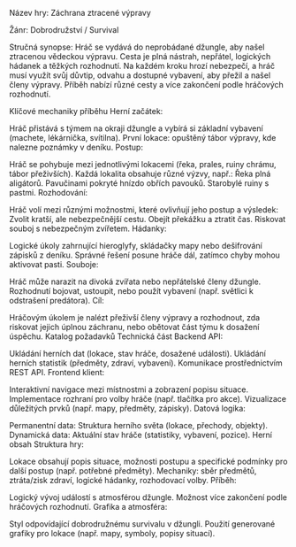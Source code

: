 Název hry: Záchrana ztracené výpravy

Žánr: Dobrodružství / Survival

Stručná synopse:
Hráč se vydává do neprobádané džungle, aby našel ztracenou vědeckou výpravu. Cesta je plná nástrah, nepřátel, logických hádanek a těžkých rozhodnutí. Na každém kroku hrozí nebezpečí, a hráč musí využít svůj důvtip, odvahu a dostupné vybavení, aby přežil a našel členy výpravy. Příběh nabízí různé cesty a více zakončení podle hráčových rozhodnutí.

Klíčové mechaniky příběhu
Herní začátek:

Hráč přistává s týmem na okraji džungle a vybírá si základní vybavení (machete, lékárnička, svítilna).
První lokace: opuštěný tábor výpravy, kde nalezne poznámky v deníku.
Postup:

Hráč se pohybuje mezi jednotlivými lokacemi (řeka, prales, ruiny chrámu, tábor přeživších).
Každá lokalita obsahuje různé výzvy, např.:
Řeka plná aligátorů.
Pavučinami pokryté hnízdo obřích pavouků.
Starobylé ruiny s pastmi.
Rozhodování:

Hráč volí mezi různými možnostmi, které ovlivňují jeho postup a výsledek:
Zvolit kratší, ale nebezpečnější cestu.
Obejít překážku a ztratit čas.
Riskovat souboj s nebezpečným zvířetem.
Hádanky:

Logické úkoly zahrnující hieroglyfy, skládačky mapy nebo dešifrování zápisků z deníku.
Správné řešení posune hráče dál, zatímco chyby mohou aktivovat pasti.
Souboje:

Hráč může narazit na divoká zvířata nebo nepřátelské členy džungle.
Rozhodnutí bojovat, ustoupit, nebo použít vybavení (např. světlici k odstrašení predátora).
Cíl:

Hráčovým úkolem je nalézt přeživší členy výpravy a rozhodnout, zda riskovat jejich úplnou záchranu, nebo obětovat část týmu k dosažení úspěchu.
Katalog požadavků
Technická část
Backend API:

Ukládání herních dat (lokace, stav hráče, dosažené události).
Ukládání herních statistik (předměty, zdraví, vybavení).
Komunikace prostřednictvím REST API.
Frontend klient:

Interaktivní navigace mezi místnostmi a zobrazení popisu situace.
Implementace rozhraní pro volby hráče (např. tlačítka pro akce).
Vizualizace důležitých prvků (např. mapy, předměty, zápisky).
Datová logika:

Permanentní data: Struktura herního světa (lokace, přechody, objekty).
Dynamická data: Aktuální stav hráče (statistiky, vybavení, pozice).
Herní obsah
Struktura hry:

Lokace obsahují popis situace, možnosti postupu a specifické podmínky pro další postup (např. potřebné předměty).
Mechaniky: sběr předmětů, ztráta/zisk zdraví, logické hádanky, rozhodovací volby.
Příběh:

Logický vývoj událostí s atmosférou džungle.
Možnost více zakončení podle hráčových rozhodnutí.
Grafika a atmosféra:

Styl odpovídající dobrodružnému survivalu v džungli.
Použití generované grafiky pro lokace (např. mapy, symboly, popisy situací).
